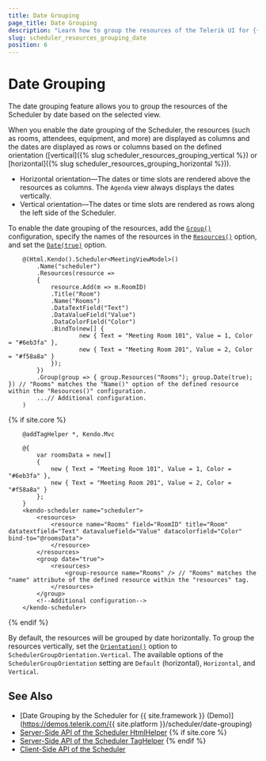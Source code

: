 ```yaml
---
title: Date Grouping
page_title: Date Grouping
description: "Learn how to group the resources of the Telerik UI for {{ site.framework }} Scheduler by date."
slug: scheduler_resources_grouping_date
position: 6
---
```


# Date Grouping

The date grouping feature allows you to group the resources of the Scheduler by date based on the selected view.

When you enable the date grouping of the Scheduler, the resources (such as rooms, attendees, equipment, and more) are displayed as columns and the dates are displayed as rows or columns based on the defined orientation ([vertical]({% slug scheduler_resources_grouping_vertical %}) or [horizontal]({% slug scheduler_resources_grouping_horizontal %})).

* Horizontal orientation&mdash;The dates or time slots are rendered above the resources as columns. The `Agenda` view always displays the dates vertically.
* Vertical orientation&mdash;The dates or time slots are rendered as rows along the left side of the Scheduler.

To enable the date grouping of the resources, add the [`Group()`](/api/kendo.mvc.ui.fluent/schedulerbuilder#groupsystemaction) configuration, specify the names of the resources in the [`Resources()`](/api/kendo.mvc.ui.fluent/schedulergroupbuilder#resourcessystemstring) option, and set the [`Date(true)`](/api/kendo.mvc.ui.fluent/schedulergroupbuilder#datesystemboolean) option.

```HtmlHelper
    @(Html.Kendo().Scheduler<MeetingViewModel>()
        .Name("scheduler")
        .Resources(resource =>
        {
            resource.Add(m => m.RoomID)
            .Title("Room")
            .Name("Rooms")
            .DataTextField("Text")
            .DataValueField("Value")
            .DataColorField("Color")
            .BindTo(new[] {
                    new { Text = "Meeting Room 101", Value = 1, Color = "#6eb3fa" },
                    new { Text = "Meeting Room 201", Value = 2, Color = "#f58a8a" }
            });
        })
        .Group(group => { group.Resources("Rooms"); group.Date(true); }) // "Rooms" matches the "Name()" option of the defined resource within the "Resources()" configuration.
        ...// Additional configuration.
    )
```
{% if site.core %}
```TagHelper
    @addTagHelper *, Kendo.Mvc

    @{
        var roomsData = new[]
        {
            new { Text = "Meeting Room 101", Value = 1, Color = "#6eb3fa" },
            new { Text = "Meeting Room 201", Value = 2, Color = "#f58a8a" }
        };
    }
    <kendo-scheduler name="scheduler">
        <resources>
            <resource name="Rooms" field="RoomID" title="Room" datatextfield="Text" datavaluefield="Value" datacolorfield="Color" bind-to="@roomsData">
            </resource>
        </resources>
        <group date="true">
            <resources>
                <group-resource name="Rooms" /> // "Rooms" matches the "name" attribute of the defined resource within the "resources" tag.
            </resources>
        </group>
        <!--Additional configuration-->
    </kendo-scheduler>
```
{% endif %}

By default, the resources will be grouped by date horizontally. To group the resources vertically, set the [`Orientation()`](/api/kendo.mvc.ui.fluent/schedulergroupbuilder#orientationkendomvcuischedulergrouporientation) option to `SchedulerGroupOrientation.Vertical`. The available options of the `SchedulerGroupOrientation` setting are `Default` (horizontal), `Horizontal`, and `Vertical`.

## See Also

* [Date Grouping by the Scheduler for {{ site.framework }} (Demo)](https://demos.telerik.com/{{ site.platform }}/scheduler/date-grouping)
* [Server-Side API of the Scheduler HtmlHelper](/api/scheduler)
{% if site.core %}
* [Server-Side API of the Scheduler TagHelper](/api/taghelpers/scheduler)
{% endif %}
* [Client-Side API of the Scheduler](https://docs.telerik.com/kendo-ui/api/javascript/ui/scheduler)